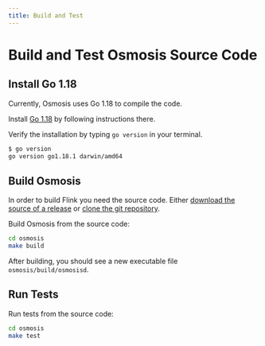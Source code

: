 ```yaml
---
title: Build and Test
---
```


# Build and Test Osmosis Source Code


## Install Go 1.18

Currently, Osmosis uses Go 1.18 to compile the code.

Install [Go 1.18](https://go.dev/doc/install) by following instructions there.

Verify the installation by typing `go version` in your terminal.

```sh
$ go version
go version go1.18.1 darwin/amd64
```

## Build Osmosis

In order to build Flink you need the source code. Either [download the source of a release](https://github.com/osmosis-labs/osmosis/releases) or [clone the git repository](https://github.com/osmosis-labs/osmosis).

Build Osmosis from the source code:

```sh
cd osmosis
make build
```

After building, you should see a new executable file `osmosis/build/osmosisd`.

## Run Tests

Run tests from the source code:

```sh
cd osmosis
make test
```
